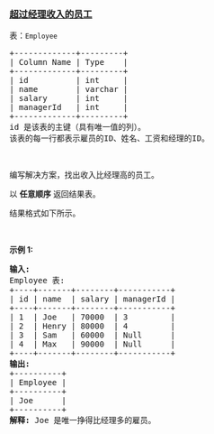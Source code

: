 ### [超过经理收入的员工](https://leetcode-cn.com/problems/employees-earning-more-than-their-managers)

<p>表：<code>Employee</code>&nbsp;</p>

<pre>
+-------------+---------+
| Column Name | Type    |
+-------------+---------+
| id          | int     |
| name        | varchar |
| salary      | int     |
| managerId   | int     |
+-------------+---------+
id 是该表的主键（具有唯一值的列）。
该表的每一行都表示雇员的ID、姓名、工资和经理的ID。
</pre>

<p>&nbsp;</p>

<p>编写解决方案，找出收入比经理高的员工。</p>

<p>以 <strong>任意顺序</strong> 返回结果表。</p>

<p>结果格式如下所示。</p>

<p>&nbsp;</p>

<p><strong>示例 1:</strong></p>

<pre>
<strong>输入:</strong> 
Employee 表:
+----+-------+--------+-----------+
| id | name  | salary | managerId |
+----+-------+--------+-----------+
| 1  | Joe   | 70000  | 3         |
| 2  | Henry | 80000  | 4         |
| 3  | Sam   | 60000  | Null      |
| 4  | Max   | 90000  | Null      |
+----+-------+--------+-----------+
<strong>输出:</strong> 
+----------+
| Employee |
+----------+
| Joe      |
+----------+
<strong>解释:</strong> Joe 是唯一挣得比经理多的雇员。</pre>
